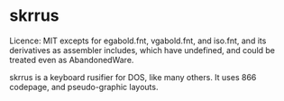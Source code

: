 skrrus
======
Licence: MIT excepts for egabold.fnt, vgabold.fnt, and iso.fnt, and its derivatives as assembler includes, which have undefined, and could be treated even as AbandonedWare.

skrrus is a keyboard rusifier for DOS, like many others. It uses 866 codepage, and pseudo-graphic layouts.
